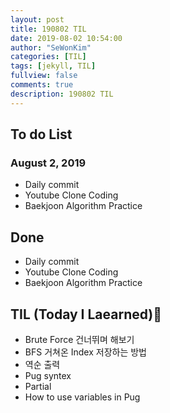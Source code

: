 ```yaml
---
layout: post
title: 190802 TIL
date: 2019-08-02 10:54:00
author: "SeWonKim"
categories: [TIL]
tags: [jekyll, TIL]
fullview: false
comments: true
description: 190802 TIL
---
```



## To do List 
### August 2, 2019
* Daily commit
* Youtube Clone Coding
* Baekjoon Algorithm Practice



## Done 
* Daily commit
* Youtube Clone Coding
* Baekjoon Algorithm Practice


## TIL (Today I Laearned)🤔
* Brute Force 건너뛰며 해보기
* BFS 거쳐온 Index 저장하는 방법 
* 역순 출력
* Pug syntex
* Partial
* How to use variables in Pug
